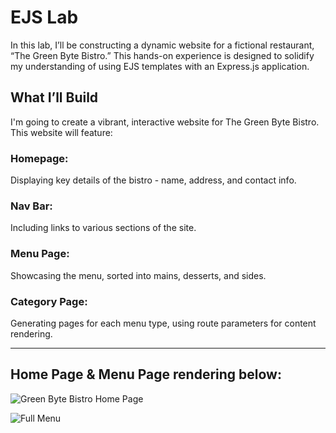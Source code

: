 # EJS Lab

In this lab, I’ll be constructing a dynamic website for a fictional restaurant, “The Green Byte Bistro.” This hands-on experience is designed to solidify my understanding of using EJS templates with an Express.js application.

## What I’ll Build
I'm going to create a vibrant, interactive website for The Green Byte Bistro. 
This website will feature:

### Homepage:
Displaying key details of the bistro - name, address, and contact info.

### Nav Bar:
Including links to various sections of the site.

### Menu Page:
Showcasing the menu, sorted into mains, desserts, and sides.

### Category Page:
Generating pages for each menu type, using route parameters for content rendering.

---

## Home Page & Menu Page rendering below:

![Green Byte Bistro Home Page](https://github.com/user-attachments/assets/2b806f83-ea0a-4d04-b237-5ea01e90fc6c)

![Full Menu](https://github.com/user-attachments/assets/a62258d5-07c2-42ac-a491-dcda5a945272)
